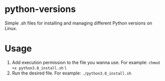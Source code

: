 # python-versions
Simple .sh files for installing and managing different Python versions on Linux.

# Usage
1. Add execution permission to the file you wanna use. For example: `chmod +x python3.8_install.sh` \
2. Run the desired file. For example: `./python3.8_install.sh`
